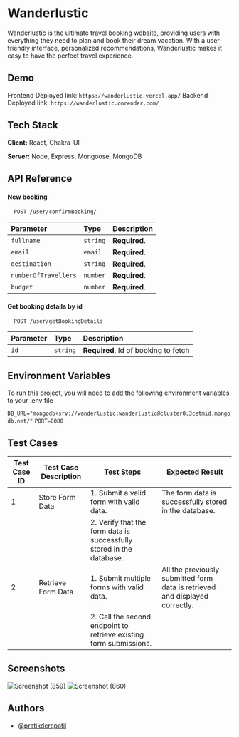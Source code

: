 # Wanderlustic

Wanderlustic is the ultimate travel booking website, providing users with everything they need to plan and book their dream vacation. With a user-friendly interface, personalized recommendations, Wanderlustic makes it easy to have the perfect travel experience.

## Demo

Frontend Deployed link: `https://wanderlustic.vercel.app/`
Backend Deployed link: `https://wanderlustic.onrender.com/`

## Tech Stack

**Client:** React, Chakra-UI

**Server:** Node, Express, Mongoose, MongoDB

## API Reference

#### New booking

```http
  POST /user/confirmBooking/
```

| Parameter            | Type     | Description   |
| :------------------- | :------- | :------------ |
| `fullname`           | `string` | **Required**. |
| `email`              | `email`  | **Required**. |
| `destination`        | `string` | **Required**. |
| `numberOfTravellers` | `number` | **Required**. |
| `budget`             | `number` | **Required**. |

#### Get booking details by id

```http
  POST /user/getBookingDetails
```

| Parameter | Type     | Description                          |
| :-------- | :------- | :----------------------------------- |
| `id`      | `string` | **Required**. Id of booking to fetch |

## Environment Variables

To run this project, you will need to add the following environment variables to your .env file

`DB_URL="mongodb+srv://wanderlustic:wanderlustic@cluster0.3cetmid.mongodb.net/"`
`PORT=8080`

## Test Cases

| Test Case ID | Test Case Description | Test Steps                                                           | Expected Result                                                              |
| ------------ | --------------------- | -------------------------------------------------------------------- | ---------------------------------------------------------------------------- |
| 1            | Store Form Data       | 1. Submit a valid form with valid data.                              | The form data is successfully stored in the database.                        |
|              |                       | 2. Verify that the form data is successfully stored in the database. |                                                                              |
| 2            | Retrieve Form Data    | 1. Submit multiple forms with valid data.                            | All the previously submitted form data is retrieved and displayed correctly. |
|              |                       | 2. Call the second endpoint to retrieve existing form submissions.   |                                                                              |

## Screenshots

![Screenshot (859)](https://user-images.githubusercontent.com/103197193/230184885-385d2ad8-b84f-4f33-9f4c-191548904640.png)
![Screenshot (860)](https://user-images.githubusercontent.com/103197193/230184899-fe228c38-c061-42d6-afa1-6d69674662fd.png)

## Authors

- [@pratikderepatil](https://www.github.com/pratikderepatil)
